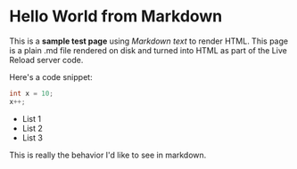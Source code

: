 # Hello World from Markdown

This is a **sample test page** using  *Markdown text* to render HTML. This page is a plain .md file rendered on disk and turned into HTML as part of the Live Reload server code.

Here's a code snippet:

```cs
int x = 10;
x++;
```

* List 1
* List 2
* List 3

This is really the behavior I'd like to see in markdown.


